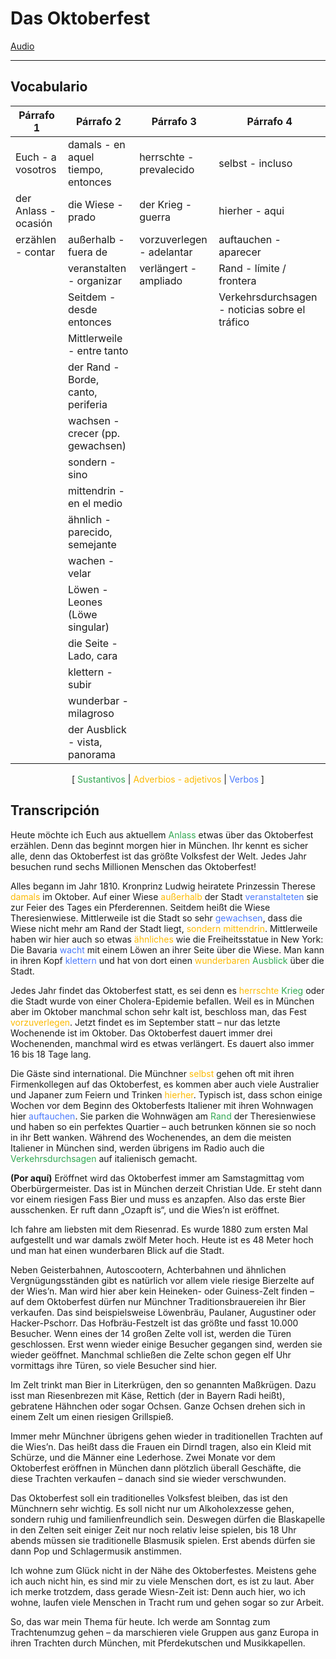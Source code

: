 # Das Oktoberfest

[Audio](./archivos/sg14.mp3)

<hr>

## Vocabulario

| Párrafo 1 | Párrafo 2 | Párrafo 3 | Párrafo 4 |
| ----- | ----- | ----- | ----- |
|Euch - a vosotros | damals - en aquel tiempo, entonces |  herrschte - prevalecido | selbst - incluso |
|der Anlass - ocasión| die Wiese - prado | der Krieg - guerra | hierher - aqui |
|erzählen - contar| außerhalb - fuera de   | vorzuverlegen - adelantar | auftauchen - aparecer |
|| veranstalten - organizar  | verlängert - ampliado | Rand - límite / frontera |
|| Seitdem - desde entonces | | Verkehrsdurchsagen - noticias sobre el tráfico |
|| Mittlerweile  - entre tanto |||
|| der Rand - Borde, canto, periferia |||
|| wachsen - crecer (pp. gewachsen) |||
|| sondern - sino |||
|| mittendrin - en el medio |||
|| ähnlich  - parecido, semejante |||
|| wachen - velar |||
|| Löwen - Leones (Löwe singular) |||
|| die Seite - Lado, cara |||
|| klettern - subir |||
|| wunderbar - milagroso |||
|| der Ausblick - vista, panorama |||


<center>
[ <span style="color:#32a852">Sustantivos</span> |
<span style="color:#fcba03">Adverbios - adjetivos</span> |
<span style="color:#4c7bfc">Verbos</span> ]
</center>

## Transcripción

Heute möchte ich Euch aus aktuellem <span style="color:#32a852">Anlass</span> etwas über das Oktoberfest erzählen. Denn das beginnt morgen hier in München. Ihr kennt es sicher alle, denn das Oktoberfest ist das größte Volksfest der Welt. Jedes Jahr besuchen rund sechs Millionen Menschen das Oktoberfest!

Alles begann im Jahr 1810. Kronprinz Ludwig heiratete Prinzessin Therese <span style="color:#fcba03">damals</span> im Oktober. Auf einer Wiese <span style="color:#fcba03">außerhalb</span> der Stadt <span style="color:#4c7bfc">veranstalteten</span> sie zur Feier des Tages ein Pferderennen. Seitdem heißt die Wiese Theresienwiese. Mittlerweile ist die Stadt so sehr <span style="color:#4c7bfc">gewachsen</span>, dass die Wiese nicht mehr am Rand der Stadt liegt, <span style="color:#fcba03">sondern mittendrin</span>. Mittlerweile haben wir hier auch so etwas <span style="color:#fcba03">ähnliches</span> wie die Freiheitsstatue in New York: Die Bavaria <span style="color:#4c7bfc">wacht</span> mit einem Löwen an ihrer Seite über die Wiese. Man kann in ihren Kopf <span style="color:#4c7bfc">klettern</span> und hat von dort einen <span style="color:#fcba03">wunderbaren</span> <span style="color:#32a852">Ausblick</span> über die Stadt.

Jedes Jahr findet das Oktoberfest statt, es sei denn es <span style="color:#fcba03">herrschte</span> <span style="color:#32a852">Krieg</span> oder die Stadt wurde von einer Cholera-Epidemie befallen. Weil es in München aber im Oktober manchmal schon sehr kalt ist, beschloss man, das Fest <span style="color:#fcba03">vorzuverlegen</span>. Jetzt findet es im September statt – nur das letzte Wochenende ist im Oktober. Das Oktoberfest dauert immer drei Wochenenden, manchmal wird es etwas verlängert. Es dauert also immer 16 bis 18 Tage lang.

Die Gäste sind international. Die Münchner <span style="color:#fcba03">selbst</span> gehen oft mit ihren Firmenkollegen auf das Oktoberfest, es kommen aber auch viele Australier und Japaner zum Feiern und Trinken <span style="color:#fcba03">hierher</span>. Typisch ist, dass schon einige Wochen vor dem Beginn des Oktoberfests Italiener mit ihren Wohnwagen hier <span style="color:#4c7bfc">auftauchen</span>. Sie parken die Wohnwägen am <span style="color:#32a852">Rand</span> der Theresienwiese und haben so ein perfektes Quartier – auch betrunken können sie so noch in ihr Bett wanken. Während des Wochenendes, an dem die meisten Italiener in München sind, werden übrigens im Radio auch die <span style="color:#32a852">Verkehrsdurchsagen</span> auf italienisch gemacht.

**(Por aquí)**
Eröffnet wird das Oktoberfest immer am Samstagmittag vom Oberbürgermeister. Das ist in München derzeit Christian Ude. Er steht dann vor einem riesigen Fass Bier und muss es anzapfen. Also das erste Bier ausschenken. Er ruft dann „Ozapft is“, und die Wies’n ist eröffnet.

Ich fahre am liebsten mit dem Riesenrad. Es wurde 1880 zum ersten Mal aufgestellt und war damals zwölf Meter hoch. Heute ist es 48 Meter hoch und man hat einen wunderbaren Blick auf die Stadt.

Neben Geisterbahnen, Autoscootern, Achterbahnen und ähnlichen Vergnügungsständen gibt es natürlich vor allem viele riesige Bierzelte auf der Wies’n. Man wird hier aber kein Heineken- oder Guiness-Zelt finden – auf dem Oktoberfest dürfen nur Münchner Traditionsbrauereien ihr Bier verkaufen. Das sind beispielsweise Löwenbräu, Paulaner, Augustiner oder Hacker-Pschorr. Das Hofbräu-Festzelt ist das größte und fasst 10.000 Besucher. Wenn eines der 14 großen Zelte voll ist, werden die Türen geschlossen. Erst wenn wieder einige Besucher gegangen sind, werden sie wieder geöffnet. Manchmal schließen die Zelte schon gegen elf Uhr vormittags ihre Türen, so viele Besucher sind hier.

Im Zelt trinkt man Bier in Literkrügen, den so genannten Maßkrügen. Dazu isst man Riesenbrezen mit Käse, Rettich (der in Bayern Radi heißt), gebratene Hähnchen oder sogar Ochsen. Ganze Ochsen drehen sich in einem Zelt um einen riesigen Grillspieß.

Immer mehr Münchner übrigens gehen wieder in traditionellen Trachten auf die Wies’n. Das heißt dass die Frauen ein Dirndl tragen, also ein Kleid mit Schürze, und die Männer eine Lederhose. Zwei Monate vor dem Oktoberfest eröffnen in München dann plötzlich überall Geschäfte, die diese Trachten verkaufen – danach sind sie wieder verschwunden.

Das Oktoberfest soll ein traditionelles Volksfest bleiben, das ist den Münchnern sehr wichtig. Es soll nicht nur um Alkoholexzesse gehen, sondern ruhig und familienfreundlich sein. Deswegen dürfen die Blaskapelle in den Zelten seit einiger Zeit nur noch relativ leise spielen, bis 18 Uhr abends müssen sie traditionelle Blasmusik spielen. Erst abends dürfen sie dann Pop und Schlagermusik anstimmen.

Ich wohne zum Glück nicht in der Nähe des Oktoberfestes. Meistens gehe ich auch nicht hin, es sind mir zu viele Menschen dort, es ist zu laut. Aber ich merke trotzdem, dass gerade Wiesn-Zeit ist: Denn auch hier, wo ich wohne, laufen viele Menschen in Tracht rum und gehen sogar so zur Arbeit.

So, das war mein Thema für heute. Ich werde am Sonntag zum Trachtenumzug gehen – da marschieren viele Gruppen aus ganz Europa in ihren Trachten durch München, mit Pferdekutschen und Musikkapellen.
